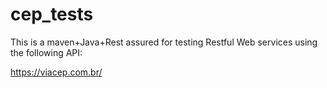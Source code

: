 # cep_tests

This is a maven+Java+Rest assured for testing Restful Web services using the following API:

https://viacep.com.br/
